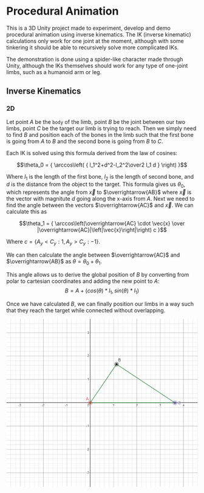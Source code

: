 # Procedural Animation

This is a 3D Unity project made to experiment, develop and demo procedural animation using inverse kinematics. The IK (inverse kinematic) calculations only work for one joint at the moment, although with some tinkering it should be able to recursively solve more complicated IKs.

The demonstration is done using a spider-like character made through Unity, although the IKs themselves should work for any type of one-joint limbs, such as a humanoid arm or leg.

## Inverse Kinematics

### 2D

Let point $A$ be the `body` of the limb, point $B$ be the joint between our two limbs, point $C$ be the target our limb is trying to reach. Then we simply need to find $B$ and position each of the bones in the limb such that the first bone is going from $A$ to $B$ and the second bone is going from $B$ to $C$.

Each IK is solved using this formula derived from the law of cosines:

$$\theta_0 = { \arccos\left( { l_1^2+d^2-l_2^2\over2 l_1 d } \right) }$$

Where $l_1$ is the length of the first bone, $l_2$ is the length of second bone, and $d$ is the distance from the object to the target. This formula gives us $\theta_0$, which represents the angle from $\vec{x}$ to $\overrightarrow{AB}$ where $\vec{x}$ is the vector with magnitute $d$ going along the x-axis from $A$. Next we need to find the angle between the vectors $\overrightarrow{AC}$ and $\vec{x}$. We can calculate this as 

$$\theta_1 = { \arccos\left(\overrightarrow{AC} \cdot \vec{x} \over |\overrightarrow{AC}|\left|\vec{x}\right|\right) c }$$

Where $c = {\{ A_y < C_y : 1, A_y > C_y : -1 \}}$.

We can then calculate the angle between $\overrightarrow{AC}$ and $\overrightarrow{AB}$ as $\theta = \theta_0 + \theta_1$.

This angle allows us to derive the global position of $B$ by converting from polar to cartesian coordinates and adding the new point to $A$:
$$B = A + {\left(cos(\theta) * l_1, sin(\theta) * l_1\right)}$$

Once we have calculated $B$, we can finally position our limbs in a way such that they reach the target while connected without overlapping.

![image info](images/2D-IK.png)
